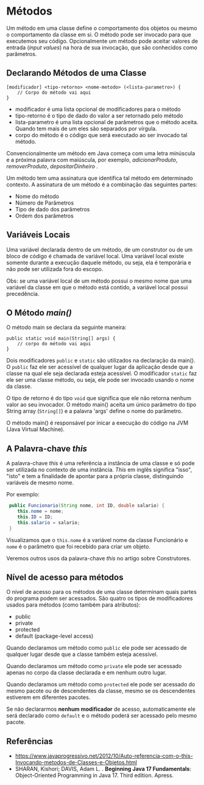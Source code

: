 # Métodos

Um método em uma classe define o comportamento dos objetos ou mesmo o comportamento da classe em si. O método pode ser invocado para que executemos seu código. Opcionalmente um método pode aceitar valores de entrada (*input values*) na hora de sua invocação, que são conhecidos como parâmetros.

## Declarando Métodos de uma Classe

```
[modificador] <tipo-retorno> <nome-metodo> (<lista-parametro>) {
    // Corpo do método vai aqui
}

```

* modificador é uma lista opcional de modificadores para o método
* tipo-retorno é o tipo de dado do valor a ser retornado pelo método
* lista-parametro é uma lista opcional de parâmetros que o método aceita. Quando tem mais de um eles são separados por vírgula.
* corpo do método é o código que será executado ao ser invocado tal método.

Convencionalmente um método em Java começa com uma letra minúscula e a próxima palavra com maiúscula, por exemplo, *adicionarProduto*, *removerProduto*, *depositarDinheiro* .

Um método tem uma assinatura que identifica tal método em determinado contexto. A assinatura de um método é a combinação das seguintes partes:

* Nome do método
* Número de Parâmetros
* Tipo de dado dos parâmetros
* Ordem dos parâmetros 


## Variáveis Locais

Uma variável declarada dentro de um método, de um construtor ou de um bloco de código é chamada de variável local. Uma variável local existe somente durante a execução daquele método, ou seja, ela é temporária e não pode ser utilizada fora do escopo.  

Obs: se uma variável local de um método possui o mesmo nome que uma variável da classe em que o método está contido, a variável local possui precedência.

## O Método *main()*

O método main se declara da seguinte maneira: 

```
public static void main(String[] args) {
	// corpo do método vai aqui
}
```

Dois modificadores `public` e `static` são utilizados na declaração da main(). O `public` faz ele ser acessível de qualquer lugar da aplicação desde que a classe na qual ele seja declarada esteja acessível. O modificador `static` faz ele ser uma classe método, ou seja, ele pode ser invocado usando o nome da classe. 

O tipo de retorno é do tipo `void` que significa que ele não retorna nenhum valor ao seu invocador. 
O método main() aceita um único parâmetro do tipo String array (`String[]`) e a palavra 'args' define o nome do parâmetro. 

O método main() é responsável por inicar a execução do código na JVM (Java Virtual Machine).

## A Palavra-chave *this*

A palavra-chave *this* é uma referência a  instância de uma classe e só pode ser utilizada no contexto de uma instância. *This* em inglês significa "isso", "isto" e tem a finalidade de apontar para a própria classe, distinguindo variáveis de mesmo nome. 

Por exemplo: 
```java
 public Funcionario(String nome, int ID, double salario) {
    this.nome = nome;
    this.ID = ID;
    this.salario = salario;
 }

```

Visualizamos que o `this.nome` é a variável nome da classe Funcionário e `nome` é o parâmetro que foi recebido para criar um objeto. 

Veremos outros usos da palavra-chave *this* no  artigo sobre Construtores.


## Nível de acesso para métodos

O nível de acesso para os métodos de uma classe determinam quais partes do programa podem ser acessados. São quatro os tipos de modificadores usados para métodos (como também para atributos):

* public
* private
* protected
* default (package-level access)

Quando declaramos um método como `public` ele pode ser acessado de qualquer lugar desde que a classe também esteja acessível.

Quando declaramos um método como `private` ele pode ser acessado apenas no corpo da classe declarada e em nenhum outro lugar.

Quando declaramos um método como `protected` ele pode ser acessado do mesmo pacote ou de descendentes da classe, mesmo se os descendentes estiverem em diferentes pacotes.

Se não declararmos **nenhum modificador** de acesso, automaticamente ele será declarado como `default` e o método poderá ser acessado pelo mesmo pacote.


## Referências
* https://www.javaprogressivo.net/2012/10/Auto-referencia-com-o-this-Invocando-metodos-de-Classes-e-Objetos.html
* SHARAN, Kishori; DAVIS, Adam L. . **Beginning Java 17 Fundamentals**: Object-Oriented Programming in Java 17. Third edition. Apress.